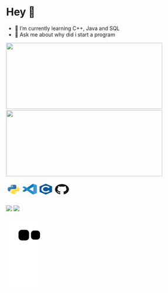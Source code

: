 # Hey 👊

- 🌱 I’m currently learning C++, Java and SQL
- 💬 Ask me about why did i start a program


<div>
  <img   width ="425" height="180em" src="https://github-readme-stats.vercel.app/api?username=MatheusHenry2&show_icons=true&theme=dracula&include_all_commits=true&count_private=true"/>
  <img  width = "425" height="180em" src="https://github-readme-stats.vercel.app/api/top-langs/?username=MatheusHenry2&layout=compact&langs_count=16&theme=dracula"/>
</div>
<div style="display: inline_block"><br>
<img align="center" alt="Henry-Python" height="30" width="40" src="https://raw.githubusercontent.com/devicons/devicon/master/icons/python/python-original.svg">
<img align="center" alt="Henry-VSCODE" height="30" width="40"src="https://raw.githubusercontent.com/devicons/devicon/9f4f5cdb393299a81125eb5127929ea7bfe42889/icons/vscode/vscode-original.svg">
<img align="center" alt="Henry-C" height="30" width="40" src="https://raw.githubusercontent.com/devicons/devicon/9f4f5cdb393299a81125eb5127929ea7bfe42889/icons/c/c-plain.svg">
<img align="center" alt="Henry-GIT" height="30" width="40" src="https://raw.githubusercontent.com/devicons/devicon/9f4f5cdb393299a81125eb5127929ea7bfe42889/icons/github/github-original.svg">
</div>

  ##

<div> 
 
  <a href = "matheu.play8@hotmail.com"><img src="https://img.shields.io/badge/-Gmail-%23333?style=for-the-badge&logo=gmail&logoColor=white" target="_blank"></a>
  <a href="https://www.linkedin.com/in/matheus-henry-8650221b5/" target="_blank"><img src="https://img.shields.io/badge/-LinkedIn-%230077B5?style=for-the-badge&logo=linkedin&logoColor=white" target="_blank"></a> 
 
 ![Snake animation](https://github.com/rafaballerini/rafaballerini/blob/output/github-contribution-grid-snake.svg)
  </div>
